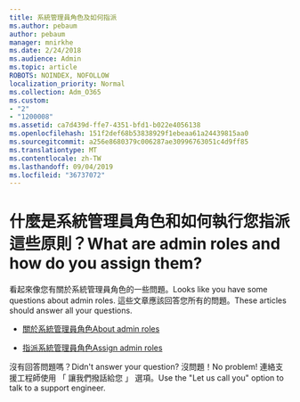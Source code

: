 ```yaml
---
title: 系統管理員角色及如何指派
ms.author: pebaum
author: pebaum
manager: mnirkhe
ms.date: 2/24/2018
ms.audience: Admin
ms.topic: article
ROBOTS: NOINDEX, NOFOLLOW
localization_priority: Normal
ms.collection: Adm_O365
ms.custom:
- "2"
- "1200008"
ms.assetid: ca7d439d-ffe7-4351-bfd1-b022e4056138
ms.openlocfilehash: 151f2def68b53838929f1ebeaa61a24439815aa0
ms.sourcegitcommit: a256e8680379c006287ae30996763051c4d9ff85
ms.translationtype: MT
ms.contentlocale: zh-TW
ms.lasthandoff: 09/04/2019
ms.locfileid: "36737072"
---
```

# <a name="what-are-admin-roles-and-how-do-you-assign-them"></a><span data-ttu-id="0ad31-102">什麼是系統管理員角色和如何執行您指派這些原則？</span><span class="sxs-lookup"><span data-stu-id="0ad31-102">What are admin roles and how do you assign them?</span></span>

<span data-ttu-id="0ad31-103">看起來像您有關於系統管理員角色的一些問題。</span><span class="sxs-lookup"><span data-stu-id="0ad31-103">Looks like you have some questions about admin roles.</span></span> <span data-ttu-id="0ad31-104">這些文章應該回答您所有的問題。</span><span class="sxs-lookup"><span data-stu-id="0ad31-104">These articles should answer all your questions.</span></span>
  
- [<span data-ttu-id="0ad31-105">關於系統管理員角色</span><span class="sxs-lookup"><span data-stu-id="0ad31-105">About admin roles</span></span>](https://docs.microsoft.com/office365/admin/add-users/about-admin-roles)

- [<span data-ttu-id="0ad31-106">指派系統管理員角色</span><span class="sxs-lookup"><span data-stu-id="0ad31-106">Assign admin roles</span></span>](https://docs.microsoft.com/office365/admin/add-users/assign-admin-roles)

<span data-ttu-id="0ad31-107">沒有回答問題嗎？</span><span class="sxs-lookup"><span data-stu-id="0ad31-107">Didn't answer your question?</span></span> <span data-ttu-id="0ad31-108">沒問題！</span><span class="sxs-lookup"><span data-stu-id="0ad31-108">No problem!</span></span> <span data-ttu-id="0ad31-109">連絡支援工程師使用 「 讓我們撥話給您 」 選項。</span><span class="sxs-lookup"><span data-stu-id="0ad31-109">Use the "Let us call you" option to talk to a support engineer.</span></span>
  